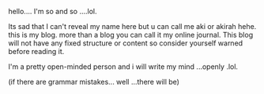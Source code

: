 hello....
I'm so and so ….lol.

Its sad that I can't reveal my name here but u can call me aki or akirah hehe. this is my blog. more than a blog you can call it my online journal. This blog will not have any fixed structure or content so consider yourself warned before reading it.

 I'm a pretty open-minded person and i will write my mind ...openly .lol. 



(if there are grammar mistakes...  well ...there will be)
